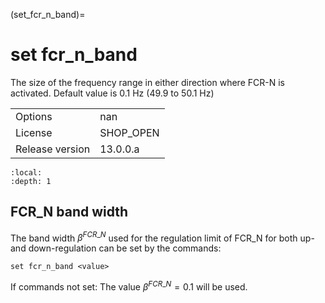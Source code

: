 (set_fcr_n_band)=
# set fcr_n_band
The size of the frequency range in either direction where FCR-N is activated. Default value is 0.1 Hz (49.9 to 50.1 Hz)

|   |   |
|---|---|
|Options|nan|
|License|SHOP_OPEN|
|Release version|13.0.0.a|

```{contents}
:local:
:depth: 1
```

## FCR_N band width
The band width $β^{FCR\_N}$ used for the regulation limit of FCR_N for both up- and down-regulation can be set by the commands:
```
set fcr_n_band <value>
```

If commands not set: The value $β^{FCR\_N} = 0.1$ will be used.



